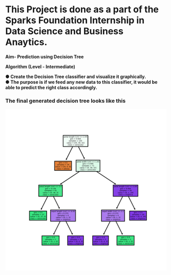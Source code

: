 <b> <h1>This Project is done as a part of the Sparks Foundation Internship in Data Science and Business Anaytics.</h1> </b>
<h4>
Aim- Prediction using Decision Tree

Algorithm
(Level - Intermediate)

● Create the Decision Tree classifier and visualize it graphically.<br> 
● The purpose is if we feed any new data to this classifier, it would be able to
predict the right class accordingly.
</h4>
<h3> The final generated decision tree looks like this </h3>
<img src="https://github.com/Deeksha13561/DecisionTreeClassifier/blob/main/DecisionTree/img.png">
